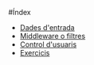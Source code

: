 #Índex


* [Dades d'entrada](https://ajgallego.gitbooks.io/laravel-5/content/capitulo_4_datos_de_entrada.html)
* [Middleware o filtres](filtres.md)
* [Control d'usuaris](https://ajgallego.gitbooks.io/laravel-5/content/capitulo_4_control_de_usuarios.html)
* [Exercicis](https://ajgallego.gitbooks.io/laravel-5/content/capitulo_4_ejercicios.html)